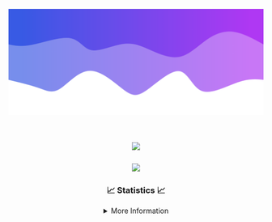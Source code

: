 ![Header](./IMG_4001.png)
<div align="center">

<h1 align="center">
  <a href="https://git.io/typing-svg">
    <img src="https://readme-typing-svg.herokuapp.com/?lines=Welcome+to+my+profile!+👋;JavaScript+developer.;&center=true&size=25">
  </a>
</h1>

<p align="center">
  <img src="https://lanyard.cnrad.dev/api/624702585596805130" />
</p>

### 📈 Statistics 📈
<details>
    <summary>More Information</summary>
    <br/>

<!--START_SECTION:waka-->
![Code Time](http://img.shields.io/badge/Code%20Time-170%20hrs%2015%20mins-blue)

![Profile Views](http://img.shields.io/badge/Profile%20Views-0-blue)

**🐱 My GitHub Data** 

> 📦 2.4 kB Used in GitHub's Storage 
 > 
> 🏆 3 Contributions in the Year 2024
 > 
> 🚫 Not Opted to Hire
 > 
> 📜 5 Public Repositories 
 > 
> 🔑 1 Private Repositories 
 > 
**I'm an Early 🐤** 

```text
🌞 Morning                352 commits         ███████░░░░░░░░░░░░░░░░░░   28.53 % 
🌆 Daytime                431 commits         █████████░░░░░░░░░░░░░░░░   34.93 % 
🌃 Evening                408 commits         ████████░░░░░░░░░░░░░░░░░   33.06 % 
🌙 Night                  43 commits          █░░░░░░░░░░░░░░░░░░░░░░░░   03.48 % 
```
📅 **I'm Most Productive on Wednesday** 

```text
Monday                   152 commits         ███░░░░░░░░░░░░░░░░░░░░░░   12.32 % 
Tuesday                  163 commits         ███░░░░░░░░░░░░░░░░░░░░░░   13.21 % 
Wednesday                298 commits         ██████░░░░░░░░░░░░░░░░░░░   24.15 % 
Thursday                 249 commits         █████░░░░░░░░░░░░░░░░░░░░   20.18 % 
Friday                   141 commits         ███░░░░░░░░░░░░░░░░░░░░░░   11.43 % 
Saturday                 107 commits         ██░░░░░░░░░░░░░░░░░░░░░░░   08.67 % 
Sunday                   124 commits         ███░░░░░░░░░░░░░░░░░░░░░░   10.05 % 
```


📊 **This Week I Spent My Time On** 

```text
🕑︎ Time Zone: America/New_York

💬 Programming Languages: 
Java                     19 hrs 16 mins      █████████████████████░░░░   84.55 % 
Kotlin                   1 hr 57 mins        ██░░░░░░░░░░░░░░░░░░░░░░░   08.56 % 
XML                      1 hr 24 mins        ██░░░░░░░░░░░░░░░░░░░░░░░   06.20 % 
YAML                     7 mins              ░░░░░░░░░░░░░░░░░░░░░░░░░   00.54 % 
HTML                     0 secs              ░░░░░░░░░░░░░░░░░░░░░░░░░   00.07 % 

🔥 Editors: 
IntelliJ                 22 hrs 47 mins      █████████████████████████   100.00 % 

🐱‍💻 Projects: 
hcf                      12 hrs 55 mins      ██████████████░░░░░░░░░░░   56.67 % 
Mercury                  7 hrs 4 mins        ████████░░░░░░░░░░░░░░░░░   31.02 % 
shard                    1 hr 50 mins        ██░░░░░░░░░░░░░░░░░░░░░░░   08.11 % 
Cobalt                   21 mins             ░░░░░░░░░░░░░░░░░░░░░░░░░   01.59 % 
Carbon                   15 mins             ░░░░░░░░░░░░░░░░░░░░░░░░░   01.15 % 

💻 Operating System: 
Windows                  22 hrs 47 mins      █████████████████████████   100.00 % 
```

**I Mostly Code in Java** 

```text
Java                     24 repos            ██████████████████████░░░   88.89 % 
JavaScript               2 repos             ██░░░░░░░░░░░░░░░░░░░░░░░   07.41 % 
C++                      1 repo              █░░░░░░░░░░░░░░░░░░░░░░░░   03.70 % 
```



**Timeline**

![Lines of Code chart](https://raw.githubusercontent.com/DevDipin/DevDipin/main/assets/bar_graph.png)


 Last Updated on 21/03/2024 02:18:35 UTC
<!--END_SECTION:waka-->

![Footer](./IMG_4002.png)